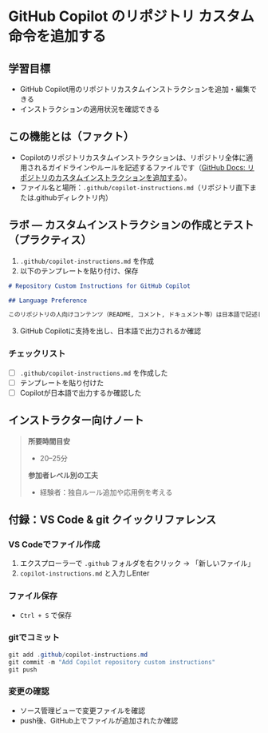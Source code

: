 # GitHub Copilot のリポジトリ カスタム命令を追加する

## 学習目標
- GitHub Copilot用のリポジトリカスタムインストラクションを追加・編集できる
- インストラクションの適用状況を確認できる

## この機能とは（ファクト）
- Copilotのリポジトリカスタムインストラクションは、リポジトリ全体に適用されるガイドラインやルールを記述するファイルです（[GitHub Docs: リポジトリのカスタムインストラクションを追加する](https://docs.github.com/ja/copilot/how-tos/configure-custom-instructions/add-repository-instructions)）。
- ファイル名と場所：`.github/copilot-instructions.md`（リポジトリ直下または.githubディレクトリ内）

## ラボ — カスタムインストラクションの作成とテスト（プラクティス）
1. `.github/copilot-instructions.md` を作成
2. 以下のテンプレートを貼り付け、保存

```markdown
# Repository Custom Instructions for GitHub Copilot

## Language Preference

このリポジトリの人向けコンテンツ（README, コメント, ドキュメント等）は日本語で記述してください。
```

3. GitHub Copilotに支持を出し、日本語で出力されるか確認

### チェックリスト
- [ ] `.github/copilot-instructions.md` を作成した
- [ ] テンプレートを貼り付けた
- [ ] Copilotが日本語で出力するか確認した

## インストラクター向けノート
> **所要時間目安**
> - 20–25分
>
> **参加者レベル別の工夫**
> - 経験者：独自ルール追加や応用例を考える

## 付録：VS Code & git クイックリファレンス

### VS Codeでファイル作成
1. エクスプローラーで `.github` フォルダを右クリック → 「新しいファイル」
2. `copilot-instructions.md` と入力しEnter

### ファイル保存
- `Ctrl + S` で保存

### gitでコミット
```powershell
git add .github/copilot-instructions.md
git commit -m "Add Copilot repository custom instructions"
git push
```

### 変更の確認
- ソース管理ビューで変更ファイルを確認
- push後、GitHub上でファイルが追加されたか確認
